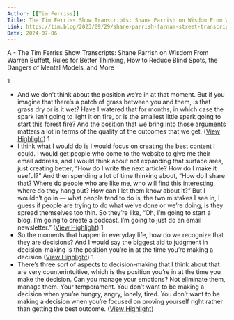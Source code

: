 ```yaml
---
Author: [[Tim Ferriss]]
Title: The Tim Ferriss Show Transcripts: Shane Parrish on Wisdom From Warren Buffett, Rules for Better Thinking, How to Reduce Blind Spots, the Dangers of Mental Models, and More
Link: https://tim.blog/2023/09/29/shane-parrish-farnam-street-transcript/
Date: 2024-07-06
---
```

A - The Tim Ferriss Show Transcripts: Shane Parrish on Wisdom From Warren Buffett, Rules for Better Thinking, How to Reduce Blind Spots, the Dangers of Mental Models, and More

1
- And we don’t think about the position we’re in at that moment. But if you imagine that there’s a patch of grass between you and them, is that grass dry or is it wet? Have I watered that for months, in which case the spark isn’t going to light it on fire, or is the smallest little spark going to start this forest fire? And the position that we bring into those arguments matters a lot in terms of the quality of the outcomes that we get. ([View Highlight](https://read.readwise.io/read/01hbvrrhjq74cnpdz0pmaasy62))
1
- I think what I would do is I would focus on creating the best content I could. I would get people who come to the website to give me their email address, and I would think about not expanding that surface area, just creating better, “How do I write the next article? How do I make it useful?” And then spending a lot of time thinking about, “How do I share that? Where do people who are like me, who will find this interesting, where do they hang out? How can I let them know about it?” But I wouldn’t go in — what people tend to do is, the two mistakes I see in, I guess if people are trying to do what we’ve done or we’re doing, is they spread themselves too thin. So they’re like, “Oh, I’m going to start a blog. I’m going to create a podcast. I’m going to just do an email newsletter.” ([View Highlight](https://read.readwise.io/read/01hbvsqbtypt7y1jrk11dbdm5t))
1
- So the moments that happen in everyday life, how do we recognize that they are decisions? And I would say the biggest aid to judgment in decision-making is the position you’re in at the time you’re making a decision ([View Highlight](https://read.readwise.io/read/01hbxa2edjqefbrp9vnwmzy3mz))
1
- There’s three sort of aspects to decision-making that I think about that are very counterintuitive, which is the position you’re in at the time you make the decision. Can you manage your emotions? Not eliminate them, manage them. Your temperament. You don’t want to be making a decision when you’re hungry, angry, lonely, tired. You don’t want to be making a decision when you’re focused on proving yourself right rather than getting the best outcome. ([View Highlight](https://read.readwise.io/read/01hbxa319ygw5r59xb1p3kkjcz))
